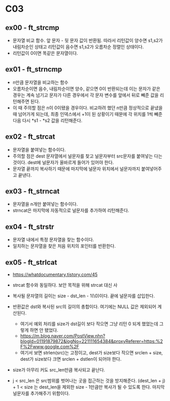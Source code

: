 # C03
## ex00 - ft_strcmp
* 문자열 비교 함수. 앞 문자 - 뒷 문자 값이 반환됨. 따라서 리턴값이 양수면 s1,s2가 내림차순인 상태고 리턴값이 음수면 s1,s2가 오름차순 정렬인 상태이다.
* 리턴값이 0이면 똑같은 문자열이다.

## ex01 - ft_strncmp
* n만큼 문자열을 비교하는 함수
* 오름차순이면 음수, 내림차순이면 양수, 같으면 0이 반환되는데 이는 문자가 같은 경우는 계속 넘기고 문자가 다른 경우에서 각 문자 변수를 앞에서 뒤로 빼준 값을 리턴해주면 된다.
* 이 때 주의할 점은 n이 0이됐을 경우이다. 비교하려 했던 n만큼 정상적으로 끝냈을 때 넘어가게 되는데, 최종 인덱스에서 +1이 된 상황이기 때문에 각 위치를 1씩 빼준 다음 다시 \*s1 - \*s2 값을 리턴해준다.

## ex02 - ft_strcat
* 문자열을 붙여넣는 함수이다.
* 주의할 점은 dest 문자열에서 널문자를 찾고 널문자부터 src문자를 붙여넣는 다는 것이다. dest에 널문자가 올바르게 들어가 있어야 한다.
* 문자열 끝까지 복사하기 때문에 마지막에 널문자 위치에서 널문자까지 붙여넣어주고 끝낸다.

## ex03 - ft_strncat
* 문자열을 n개만 붙여넣는 함수이다.
* strncat은 마지막에 자동적으로 널문자를 추가하여 리턴해준다.

## ex04 - ft_strstr
* 문자열 내에서 특정 문자열을 찾는 함수이다.
* 일치하는 문자열을 찾은 처음 위치의 포인터를 반환한다.

## ex05 - ft_strlcat
* <https://whatdocumentary.tistory.com/45>
*  strcat 함수와 동일하다. 보안 목적을 위해 strcat 대신 사
* 복사될 문자열의 길이는 size - dst_len - 1(\0)이다. 끝에 널문자를 삽입한다.
*  반환값은 dst와 복사된 src의 길이의 총합이다. 여기에는 NULL 값은 제외되어 계산된다.
    - 여기서 예외 처리를 size가 dst길이 보다 작으면 그냥 리턴 0 되게 했었는데 그렇게 하면 안 됐었다.
    - <https://m.blog.naver.com/PostView.nhn?blogId=01191879872&logNo=221111654384&proxyReferer=https:%2F%2Fwww.google.com%2F>
    - 여기서 보면 strlen(src)는 고정이고, dest가 size보다 작으면 srclen + size, dest가 size보다 크면 srclen + dstlen이 되어야 한다.
* size가 아무리 커도 src_len만큼 복사되고 끝난다.

* j < src_len 은 src범위를 벗어나는 곳을 접근하는 것을 방지해준다. (dest_len + j) + 1 < size 는 dest_len을 제외한 size - 1만큼만 복사가 될 수
 있도록 한다. 마지막 널문자를 추가해주기 위함이다.
